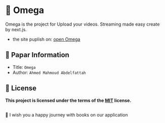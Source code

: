 # 📗 Omega

Omega is the project for Upload your videos. Streaming made easy create by next.js.

- the site puplish on: [open Omega](https://omega-by-next.vercel.app/)

## 📝 Papar Information

- Title: `Omega`
- Author: `Ahmed Mahmoud Abdelfattah`

## 🔑 License

**This project is licensed under the terms of the [MIT](https://choosealicense.com/licenses/mit/) license.**

##

👋 I wish you a happy journey with books on our application

<!-- # **MYREADS APP**
